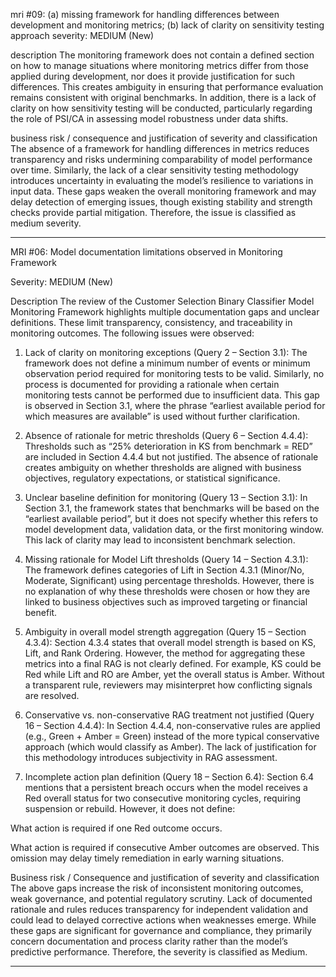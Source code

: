 
mri #09: (a) missing framework for handling differences between development and monitoring metrics; (b) lack of clarity on sensitivity testing approach
severity: MEDIUM (New)

description
The monitoring framework does not contain a defined section on how to manage situations where monitoring metrics differ from those applied during development, nor does it provide justification for such differences. This creates ambiguity in ensuring that performance evaluation remains consistent with original benchmarks. In addition, there is a lack of clarity on how sensitivity testing will be conducted, particularly regarding the role of PSI/CA in assessing model robustness under data shifts.

business risk / consequence and justification of severity and classification
The absence of a framework for handling differences in metrics reduces transparency and risks undermining comparability of model performance over time. Similarly, the lack of a clear sensitivity testing methodology introduces uncertainty in evaluating the model’s resilience to variations in input data. These gaps weaken the overall monitoring framework and may delay detection of emerging issues, though existing stability and strength checks provide partial mitigation. Therefore, the issue is classified as medium severity.



---

MRI #06: Model documentation limitations observed in Monitoring Framework

Severity: MEDIUM (New)

Description
The review of the Customer Selection Binary Classifier Model Monitoring Framework highlights multiple documentation gaps and unclear definitions. These limit transparency, consistency, and traceability in monitoring outcomes. The following issues were observed:

1. Lack of clarity on monitoring exceptions (Query 2 – Section 3.1):
The framework does not define a minimum number of events or minimum observation period required for monitoring tests to be valid. Similarly, no process is documented for providing a rationale when certain monitoring tests cannot be performed due to insufficient data. This gap is observed in Section 3.1, where the phrase “earliest available period for which measures are available” is used without further clarification.


2. Absence of rationale for metric thresholds (Query 6 – Section 4.4.4):
Thresholds such as “25% deterioration in KS from benchmark = RED” are included in Section 4.4.4 but not justified. The absence of rationale creates ambiguity on whether thresholds are aligned with business objectives, regulatory expectations, or statistical significance.


3. Unclear baseline definition for monitoring (Query 13 – Section 3.1):
In Section 3.1, the framework states that benchmarks will be based on the “earliest available period”, but it does not specify whether this refers to model development data, validation data, or the first monitoring window. This lack of clarity may lead to inconsistent benchmark selection.


4. Missing rationale for Model Lift thresholds (Query 14 – Section 4.3.1):
The framework defines categories of Lift in Section 4.3.1 (Minor/No, Moderate, Significant) using percentage thresholds. However, there is no explanation of why these thresholds were chosen or how they are linked to business objectives such as improved targeting or financial benefit.


5. Ambiguity in overall model strength aggregation (Query 15 – Section 4.3.4):
Section 4.3.4 states that overall model strength is based on KS, Lift, and Rank Ordering. However, the method for aggregating these metrics into a final RAG is not clearly defined. For example, KS could be Red while Lift and RO are Amber, yet the overall status is Amber. Without a transparent rule, reviewers may misinterpret how conflicting signals are resolved.


6. Conservative vs. non-conservative RAG treatment not justified (Query 16 – Section 4.4.4):
In Section 4.4.4, non-conservative rules are applied (e.g., Green + Amber = Green) instead of the more typical conservative approach (which would classify as Amber). The lack of justification for this methodology introduces subjectivity in RAG assessment.


7. Incomplete action plan definition (Query 18 – Section 6.4):
Section 6.4 mentions that a persistent breach occurs when the model receives a Red overall status for two consecutive monitoring cycles, requiring suspension or rebuild. However, it does not define:

What action is required if one Red outcome occurs.

What action is required if consecutive Amber outcomes are observed.
This omission may delay timely remediation in early warning situations.




Business risk / Consequence and justification of severity and classification
The above gaps increase the risk of inconsistent monitoring outcomes, weak governance, and potential regulatory scrutiny. Lack of documented rationale and rules reduces transparency for independent validation and could lead to delayed corrective actions when weaknesses emerge. While these gaps are significant for governance and compliance, they primarily concern documentation and process clarity rather than the model’s predictive performance. Therefore, the severity is classified as Medium.


---
